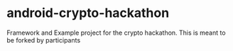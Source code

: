 # android-crypto-hackathon
Framework and Example project for the crypto hackathon. This is meant to be forked by participants

